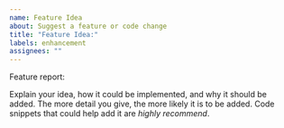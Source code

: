 ```yaml
---
name: Feature Idea
about: Suggest a feature or code change
title: "Feature Idea:"
labels: enhancement
assignees: ""
---
```


Feature report:

Explain your idea, how it could be implemented, and why it should be added. The more detail you give, the more likely it is to be added. Code snippets that could help add it are _highly recommend_.
